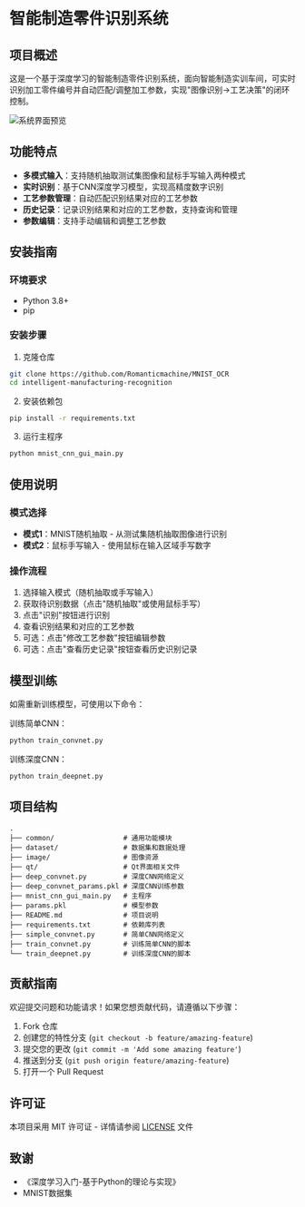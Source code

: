 # 智能制造零件识别系统

## 项目概述

这是一个基于深度学习的智能制造零件识别系统，面向智能制造实训车间，可实时识别加工零件编号并自动匹配/调整加工参数，实现"图像识别→工艺决策"的闭环控制。

![系统界面预览](image/mnist_gui.png)

## 功能特点

- **多模式输入**：支持随机抽取测试集图像和鼠标手写输入两种模式
- **实时识别**：基于CNN深度学习模型，实现高精度数字识别
- **工艺参数管理**：自动匹配识别结果对应的工艺参数
- **历史记录**：记录识别结果和对应的工艺参数，支持查询和管理
- **参数编辑**：支持手动编辑和调整工艺参数

## 安装指南

### 环境要求

- Python 3.8+
- pip

### 安装步骤

1. 克隆仓库

```bash
git clone https://github.com/Romanticmachine/MNIST_OCR
cd intelligent-manufacturing-recognition
```

2. 安装依赖包

```bash
pip install -r requirements.txt
```

3. 运行主程序

```bash
python mnist_cnn_gui_main.py
```

## 使用说明

### 模式选择

- **模式1**：MNIST随机抽取 - 从测试集随机抽取图像进行识别
- **模式2**：鼠标手写输入 - 使用鼠标在输入区域手写数字

### 操作流程

1. 选择输入模式（随机抽取或手写输入）
2. 获取待识别数据（点击"随机抽取"或使用鼠标手写）
3. 点击"识别"按钮进行识别
4. 查看识别结果和对应的工艺参数
5. 可选：点击"修改工艺参数"按钮编辑参数
6. 可选：点击"查看历史记录"按钮查看历史识别记录

## 模型训练

如需重新训练模型，可使用以下命令：

训练简单CNN：

```bash
python train_convnet.py
```

训练深度CNN：

```bash
python train_deepnet.py
```

## 项目结构

```
.
├── common/                 # 通用功能模块
├── dataset/                # 数据集和数据处理
├── image/                  # 图像资源
├── qt/                     # Qt界面相关文件
├── deep_convnet.py         # 深度CNN网络定义
├── deep_convnet_params.pkl # 深度CNN训练参数
├── mnist_cnn_gui_main.py   # 主程序
├── params.pkl              # 模型参数
├── README.md               # 项目说明
├── requirements.txt        # 依赖库列表
├── simple_convnet.py       # 简单CNN网络定义
├── train_convnet.py        # 训练简单CNN的脚本
└── train_deepnet.py        # 训练深度CNN的脚本
```

## 贡献指南

欢迎提交问题和功能请求！如果您想贡献代码，请遵循以下步骤：

1. Fork 仓库
2. 创建您的特性分支 (`git checkout -b feature/amazing-feature`)
3. 提交您的更改 (`git commit -m 'Add some amazing feature'`)
4. 推送到分支 (`git push origin feature/amazing-feature`)
5. 打开一个 Pull Request

## 许可证

本项目采用 MIT 许可证 - 详情请参阅 [LICENSE](LICENSE) 文件

## 致谢

- 《深度学习入门-基于Python的理论与实现》
- MNIST数据集
